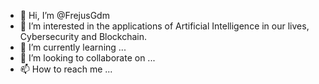 - 👋 Hi, I’m @FrejusGdm
- 👀 I’m interested in the applications of Artificial Intelligence in our lives, Cybersecurity and Blockchain.
- 🌱 I’m currently learning ...
- 💞️ I’m looking to collaborate on ...
- 📫 How to reach me ...

<!---
FrejusGdm/FrejusGdm is a ✨ special ✨ repository because its `README.md` (this file) appears on your GitHub profile.
You can click the Preview link to take a look at your changes.
--->
